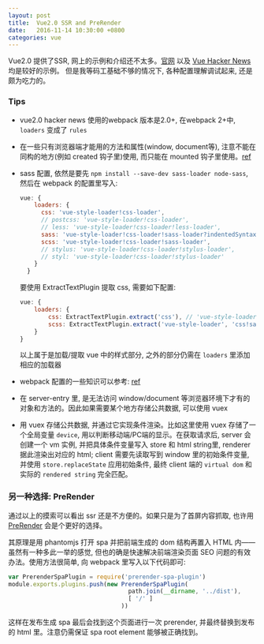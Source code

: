 ```yaml
---
layout: post
title:  Vue2.0 SSR and PreRender
date:   2016-11-14 10:30:00 +0800
categories: vue
---
```


Vue2.0 提供了SSR, 网上的示例和介绍还不太多。[官网](https://vuejs.org/v2/guide/ssr.html) 以及 [Vue Hacker News](https://github.com/vuejs/vue-hackernews-2.0) 均是较好的示例。
但是我等码工基础不够的情况下, 各种配置理解调试起来, 还是颇为吃力的。

### Tips

- vue2.0 hacker news 使用的webpack 版本是2.0+, 在webpack 2+中, `loaders` 变成了 `rules`

- 在一些只有浏览器端才能用的方法和属性(window, document等), 注意不能在同构的地方(例如 created 钩子里)使用, 而只能在 mounted 钩子里使用。[ref](https://github.com/yyx990803/vue-ssr-demo/issues/3)

- sass 配置, 依然是要先 `npm install --save-dev sass-loader node-sass`, 然后在 webpack 的配置里写入:

    ```javascript
    vue: {
        loaders: {
          css: 'vue-style-loader!css-loader',
          // postcss: 'vue-style-loader!css-loader',
          // less: 'vue-style-loader!css-loader!less-loader',
          sass: 'vue-style-loader!css-loader!sass-loader?indentedSyntax',
          scss: 'vue-style-loader!css-loader!sass-loader',
          // stylus: 'vue-style-loader!css-loader!stylus-loader',
          // styl: 'vue-style-loader!css-loader!stylus-loader'
        }
      }
    ```
    
    要使用 ExtractTextPlugin 提取 css, 需要如下配置:
    
    ```javascript
    vue: {
        loaders: {
            css: ExtractTextPlugin.extract('css'), // 'vue-style-loader!css-loader',
            scss: ExtractTextPlugin.extract('vue-style-loader', 'css!sass'), // 'vue-style-loader!css-loader!sass-loader'
        }
    }
    ```
    
    以上属于是加载/提取 vue 中的样式部分, 之外的部分仍需在 `loaders` 里添加相应的加载器

- webpack 配置的一些知识可以参考: [ref](https://github.com/magicdawn/magicdawn/issues/7#issuecomment-229655801)

- 在 server-entry 里, 是无法访问 window/document 等浏览器环境下才有的对象和方法的。因此如果需要某个地方存储公共数据, 可以使用 vuex

- 用 vuex 存储公共数据, 并通过它实现条件渲染。比如这里使用 vuex 存储了一个全局变量 `device`, 用以判断移动端/PC端的显示。在获取请求后, server 会创建一个 vm 实例, 并把具体条件变量写入 store 和 html string里, renderer 据此渲染出对应的 html;
client 需要先读取写到 window 里的初始条件变量, 并使用 `store.replaceState` 应用初始条件, 最终 client 端的 `virtual dom` 和实际的 `rendered string` 完全匹配。

### 另一种选择: PreRender

通过以上的摸索可以看出 ssr 还是不方便的。如果只是为了首屏内容抓取, 也许用 [PreRender](https://github.com/chrisvfritz/prerender-spa-plugin) 会是个更好的选择。
    
其原理是用 phantomjs 打开 spa 并把前端生成的 dom 结构再置入 HTML 内——虽然有一种多此一举的感觉, 但也的确是快速解决前端渲染页面 SEO 问题的有效办法。使用方法很简单, 向 webpack 里写入以下代码即可:

```webpack.prod.conf.js
var PrerenderSpaPlugin = require('prerender-spa-plugin')
module.exports.plugins.push(new PrerenderSpaPlugin(
                                  path.join(__dirname, '../dist'),
                                  [ '/' ]
                                ))
```

这样在发布生成 spa 最后会找到这个页面进行一次 prerender, 并最终替换到发布的 html 里。注意仍需保证 spa root element 能够被正确找到。